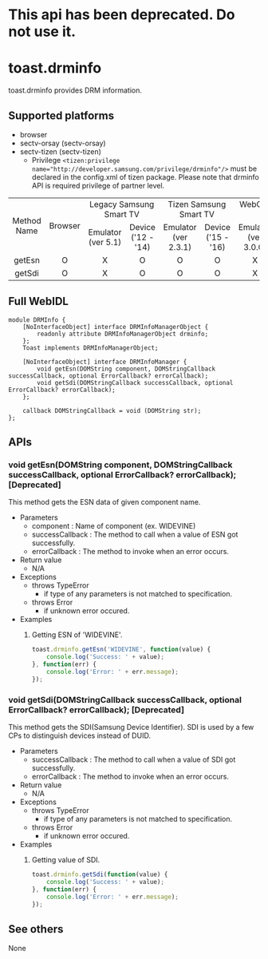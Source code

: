 # This api has been deprecated. Do not use it.
# toast.drminfo
toast.drminfo provides DRM information.

## Supported platforms
* browser
* sectv-orsay (sectv-orsay)
* sectv-tizen (sectv-tizen)
    - Privilege `<tizen:privilege name="http://developer.samsung.com/privilege/drminfo"/>` must be declared in the config.xml of tizen package. Please note that drminfo API is required privilege of partner level.

<table>
  <tr align="center">
    <td rowspan="2" style="">Method Name</td>
    <td rowspan="2" style="">Browser</td>
    <td colspan="2" style="">Legacy Samsung Smart TV</td>
    <td colspan="2" style="">Tizen Samsung Smart TV</td>
    <td colspan="2" style="">WebOS LG Smart TV</td>
  </tr>
  <tr align="center"><td>Emulator (ver 5.1)</td><td>Device ('12 - '14)</td><td>Emulator (ver 2.3.1)</td><td>Device ('15 - '16)</td><td>Emulator (ver 3.0.0)</td><td>Device ('14 - '16)</td></tr>
  <tr align="center"><td>getEsn</td><td>O</td><td>X</td><td>O</td><td>O</td><td>O</td><td>X</td><td>X</td></tr>
  <tr align="center"><td>getSdi</td><td>O</td><td>X</td><td>O</td><td>O</td><td>O</td><td>X</td><td>X</td></tr>
 </table>

## Full WebIDL
```WebIDL
module DRMInfo {
    [NoInterfaceObject] interface DRMInfoManagerObject {
        readonly attribute DRMInfoManagerObject drminfo;
    };
    Toast implements DRMInfoManagerObject;

    [NoInterfaceObject] interface DRMInfoManager {
        void getEsn(DOMString component, DOMStringCallback successCallback, optional ErrorCallback? errorCallback);
        void getSdi(DOMStringCallback successCallback, optional ErrorCallback? errorCallback);
    };

    callback DOMStringCallback = void (DOMString str);
};
```

## APIs
### void getEsn(DOMString component, DOMStringCallback successCallback, optional ErrorCallback? errorCallback); [Deprecated]
This method gets the ESN data of given component name.
* Parameters
    - component : Name of component (ex. WIDEVINE)
    - successCallback : The method to call when a value of ESN got successfully.
    - errorCallback : The method to invoke when an error occurs.
* Return value
    - N/A
* Exceptions
    * throws TypeError
        * if type of any parameters is not matched to specification.
    * throws Error
        * if unknown error occured.
* Examples
    1. Getting ESN of 'WIDEVINE'.

        ```js
        toast.drminfo.getEsn('WIDEVINE', function(value) {
            console.log('Success: ' + value);
        }, function(err) {
            console.log('Error: ' + err.message);
        });
        ```

### void getSdi(DOMStringCallback successCallback, optional ErrorCallback? errorCallback); [Deprecated]
This method gets the SDI(Samsung Device Identifier). SDI is used by a few CPs to distinguish devices instead of DUID.
* Parameters
    - successCallback : The method to call when a value of SDI got successfully.
    - errorCallback : The method to invoke when an error occurs.
* Return value
    - N/A
* Exceptions
    * throws TypeError
        * if type of any parameters is not matched to specification.
    * throws Error
        * if unknown error occured.
* Examples
    1. Getting value of SDI.

        ```js
        toast.drminfo.getSdi(function(value) {
            console.log('Success: ' + value);
        }, function(err) {
            console.log('Error: ' + err.message);
        });
        ```

## See others
None
